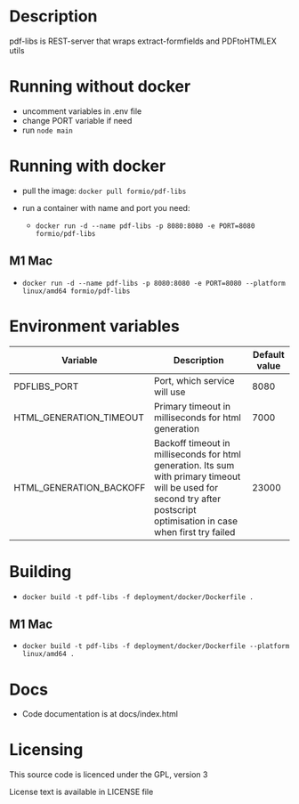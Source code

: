 # Description
pdf-libs is REST-server that wraps extract-formfields and PDFtoHTMLEX utils

# Running without docker
* uncomment variables in .env file
* change PORT variable if need
* run `node main`

# Running with docker
* pull the image: `docker pull formio/pdf-libs`
* run a container with name and port you need:
  
  * `docker run -d --name pdf-libs -p 8080:8080 -e PORT=8080 formio/pdf-libs`

## M1 Mac
  * `docker run -d --name pdf-libs -p 8080:8080 -e PORT=8080 --platform linux/amd64 formio/pdf-libs`

# Environment variables
| Variable                | Description                                                                                                                                               | Default value |
|-------------------------|-----------------------------------------------------------------------------------------------------------------------------------------------------------|---------------|
| PDFLIBS_PORT            | Port, which service will use                                                                                                                              | 8080          |
| HTML_GENERATION_TIMEOUT | Primary timeout in milliseconds for html generation                                                                                                                       | 7000          |
| HTML_GENERATION_BACKOFF | Backoff timeout in milliseconds for html generation. Its sum with primary timeout will be used for second try after postscript optimisation in case when first try failed | 23000         |
# Building
  * `docker build -t pdf-libs -f deployment/docker/Dockerfile .`

## M1 Mac
  * `docker build -t pdf-libs -f deployment/docker/Dockerfile --platform linux/amd64 .`
# Docs
* Code documentation is at docs/index.html

# Licensing
This source code is licenced under the GPL, version 3

License text is available in LICENSE file
